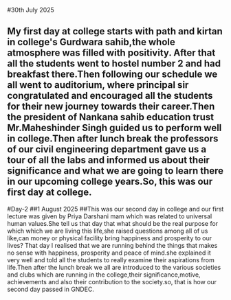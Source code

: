 #30th July 2025 
## My first day at college starts with path and kirtan in college's Gurdwara sahib,the whole atmosphere was filled with positivity. After that all the students went to hostel number 2 and had breakfast there.Then following our schedule we all went to auditorium, where principal sir congratulated and encouraged all the students for their new journey towards their career.Then the president of Nankana sahib education trust Mr.Maheshinder Singh guided us to perform well in college.Then after lunch break the professors of our civil engineering department gave us a tour of all the labs and informed us about their significance and what we are going to learn there in our upcoming college years.So, this was our first day at college.

#Day-2
##1 August 2025 
##This was our second day in college and our first lecture was given by Priya Darshani mam which was related to universal human values.She tell us that day that what should be the real purpose for which which we are living this life,she raised questions among all of us like,can money or physical facility bring happiness and prosperity to our lives? That day I realised that we are running behind the things that makes no sense with happiness, prosperity and peace of mind.she explained it very well and told all the students to really examine their aspirations from life.Then after the lunch break we all are introduced to the various societies and clubs which are running in the college,their significance,motive, achievements and also their contribution to the society.so, that is how our second day passed in GNDEC.
